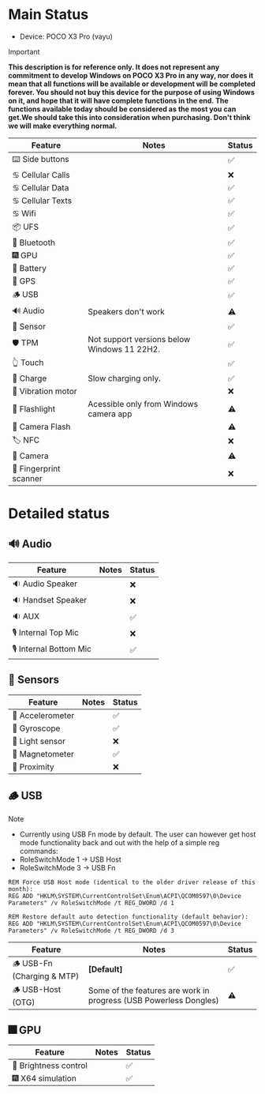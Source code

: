 # Main Status
- Device: POCO X3 Pro (vayu)
> [!IMPORTANT]
> **This description is for reference only. It does not represent any commitment to develop Windows on POCO X3 Pro in any way, nor does it mean that all functions will be available or development will be completed forever. You should not buy this device for the purpose of using Windows on it, and hope that it will have complete functions in the end. The functions available today should be considered as the most you can get.We should take this into consideration when purchasing. Don't think we will make everything normal.**

| Feature                | Notes                                       | Status         |
|------------------------|---------------------------------------------|----------------|
| ⌨️ Side buttons        |                                             | ✅            |
| ♋ Cellular Calls      |                                             | ❌            |
| ♋ Cellular Data       |                                             | ✅            |
| ♋ Cellular Texts      |                                             | ✅            |
| ♋ Wifi                |                                             | ✅            |
| 📦 UFS                 |                                             | ✅            |
| 🔵 Bluetooth           |                                             | ✅            |
| 🎆 GPU                 |                                             | ✅            |
| 🔋 Battery             |                                             | ✅            |
| 📌 GPS                 |                                             | ✅            |
| 🪵 USB                 |                                             | ✅            |
| 🔊 Audio               | Speakers don't work                         | ⚠️            |
| 🧭 Sensor              |                                             | ✅            |
| 🛡️ TPM                 | Not support versions below Windows 11 22H2. | ✅            |
| 👆 Touch               |                                             | ✅            |
| 🔌 Charge              | Slow charging only.                         | ✅            |
| 📳 Vibration motor     |                                             | ❌            |
| 🔦 Flashlight          | Acessible only from Windows camera app      | ⚠️            |
| 📸 Camera Flash        |                                             | ⚠️            |
| 🏷️ NFC                 |                                             | ❌            |
| 📸 Camera              |                                             | ⚠️            |
| 🧬 Fingerprint scanner |                                             | ❌            |

# Detailed status

## 🔊 Audio
| Feature                | Notes                                       | Status         |
|------------------------|---------------------------------------------|----------------|
| 🔉 Audio Speaker       |                                             | ❌            |
| 🔉 Handset  Speaker    |                                             | ❌            |
| 🔉 AUX                 |                                             | ✅            |
| 🎙️ Internal Top Mic    |                                             | ❌            |
| 🎙️ Internal Bottom Mic |                                             | ✅            |

## 🧭 Sensors
| Feature                | Notes                                       | Status         |
|------------------------|---------------------------------------------|----------------|
| 🧭 Accelerometer       |                                             | ✅            |
| 🧭 Gyroscope           |                                             | ✅            |
| 🧭 Light sensor        |                                             | ❌            |
| 🧭 Magnetometer        |                                             | ✅            |
| 🧭 Proximity           |                                             | ❌            |

## 🪵 USB
> [!NOTE]
> - Currently using USB Fn mode by default. The user can however get host mode functionality back and out with the help of a simple reg commands:
> - RoleSwitchMode 1 -> USB Host
> - RoleSwitchMode 3 -> USB Fn
```batch
REM Force USB Host mode (identical to the older driver release of this month):
REG ADD "HKLM\SYSTEM\CurrentControlSet\Enum\ACPI\QCOM0597\0\Device Parameters" /v RoleSwitchMode /t REG_DWORD /d 1
```
```batch
REM Restore default auto detection functionality (default behavior):
REG ADD "HKLM\SYSTEM\CurrentControlSet\Enum\ACPI\QCOM0597\0\Device Parameters" /v RoleSwitchMode /t REG_DWORD /d 3
```

| Feature                         | Notes                                                            | Status         |
|---------------------------------|------------------------------------------------------------------|----------------|
| 🪵 USB-Fn   (Charging & MTP)   | **[Default]**                                                     | ✅            |
| 🪵 USB-Host (OTG)              | Some of the features are work in progress (USB Powerless Dongles) | ⚠️            |


## 🎆 GPU 
| Feature                | Notes                               | Status         |
|------------------------|-------------------------------------|----------------|
| 📲 Brightness control  |                                     | ✅            |
| 🎆 X64 simulation      |                                     | ✅            |
